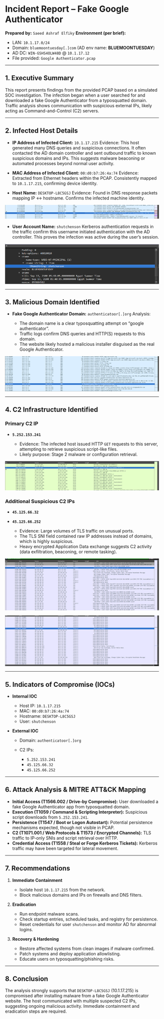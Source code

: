 # Incident Report – Fake Google Authenticator


**Prepared by:** `Saeed Ashraf Elfiky`
**Environment (per brief):**  
- LAN: `10.1.17.0/24`  
- Domain: `bluemoontuesday[.]com` (AD env name: **BLUEMOONTUESDAY**)  
- AD DC: `WIN-GSHS4OLW48D` @ `10.1.17.12`  
- File provided: `Google Authenticator.pcap`

---


## 1. Executive Summary

This report presents findings from the provided PCAP based on a simulated SOC investigation. The infection began when a user searched for and downloaded a fake Google Authenticator from a typosquatted domain. Traffic analysis shows communication with suspicious external IPs, likely acting as Command-and-Control (C2) servers.

---

## 2. Infected Host Details

* **IP Address of Infected Client:** `10.1.17.215`
  Evidence: This host generated many DNS queries and suspicious connections. It often contacted the AD domain controller and sent outbound traffic to known suspicious domains and IPs. This suggests malware beaconing or automated processes beyond normal user activity.

* **MAC Address of Infected Client:** `00:d0:b7:26:4a:74`
  Evidence: Extracted from Ethernet headers within the PCAP. Consistently mapped to `10.1.17.215`, confirming device identity.

* **Host Name:** `DESKTOP-L8C5GSJ`
  Evidence: Found in DNS response packets mapping IP ↔ hostname. Confirms the infected machine identity.

<p align ="center">
    <img src= "/socPhoto/host_name.png" alt = "access management"
</p>

* **User Account Name:** `shutchenson`
  Kerberos authentication requests in the traffic confirm this username initiated authentication with the AD controller. This proves the infection was active during the user’s session.  

<p align ="center">
    <img src= "/socPhoto/kerberos_username.png" alt = "access management"
</p>

---

## 3. Malicious Domain Identified

* **Fake Google Authenticator Domain:** `authenticatoor[.]org`
  Analysis:

  * The domain name is a clear typosquatting attempt on “google authenticator”.
  * Traffic logs confirm DNS queries and HTTP(S) requests to this domain.
  * The website likely hosted a malicious installer disguised as the real Google Authenticator.
 
<p align ="center">
    <img src= "/socPhoto/domain_name.png" alt = "access management"
</p>

---

## 4. C2 Infrastructure Identified

### Primary C2 IP

* **`5.252.153.241`**

  * Evidence: The infected host issued HTTP `GET` requests to this server, attempting to retrieve suspicious script-like files.
  * Likely purpose: Stage 2 malware or configuration retrieval.
 
<p align ="center">
    <img src= "/socPhoto/httpc2.png" alt = "access management"
</p>

### Additional Suspicious C2 IPs

* **`45.125.66.32`**
* **`45.125.66.252`**

  * Evidence: Large volumes of TLS traffic on unusual ports.
  * The TLS SNI field contained raw IP addresses instead of domains, which is highly suspicious.
  * Heavy encrypted Application Data exchange suggests C2 activity (data exfiltration, beaconing, or remote tasking).
 
<p align ="center">
    <img src= "/socPhoto/45.125.66.32.png" alt = "access management"
</p>

<p align ="center">
    <img src= "/socPhoto/45.125.66.252.png" alt = "access management"
</p>

---

## 5. Indicators of Compromise (IOCs)

* **Internal IOC**

  * Host IP: `10.1.17.215`
  * MAC: `00:d0:b7:26:4a:74`
  * Hostname: `DESKTOP-L8C5GSJ`
  * User: `shutchenson`

* **External IOC**

  * Domain: `authenticatoor[.]org`
  * C2 IPs:

    * `5.252.153.241`
    * `45.125.66.32`
    * `45.125.66.252`

---

## 6. Attack Analysis & MITRE ATT\&CK Mapping

* **Initial Access (T1566.002 / Drive-by Compromise):** User downloaded a fake Google Authenticator app from typosquatted domain.
* **Execution (T1059 / Command & Scripting Interpreter):** Suspicious script downloads from `5.252.153.241`.
* **Persistence (T1547 / Boot or Logon Autostart):** Potential persistence mechanisms expected, though not visible in PCAP.
* **C2 (T1071.001 / Web Protocols & T1573 / Encrypted Channels):** TLS traffic to IP-only SNIs and script retrieval over HTTP.
* **Credential Access (T1558 / Steal or Forge Kerberos Tickets):** Kerberos traffic may have been targeted for lateral movement.

---

## 7. Recommendations

1. **Immediate Containment**

   * Isolate host `10.1.17.215` from the network.
   * Block malicious domains and IPs on firewalls and DNS filters.

2. **Eradication**

   * Run endpoint malware scans.
   * Check startup entries, scheduled tasks, and registry for persistence.
   * Reset credentials for user `shutchenson` and monitor AD for abnormal logins.

3. **Recovery & Hardening**

   * Restore affected systems from clean images if malware confirmed.
   * Patch systems and deploy application allowlisting.
   * Educate users on typosquatting/phishing risks.

---

## 8. Conclusion

The analysis strongly supports that `DESKTOP-L8C5GSJ` (10.1.17.215) is compromised after installing malware from a fake Google Authenticator website. The host communicated with multiple suspected C2 IPs, suggesting ongoing malicious activity. Immediate containment and eradication steps are required.


